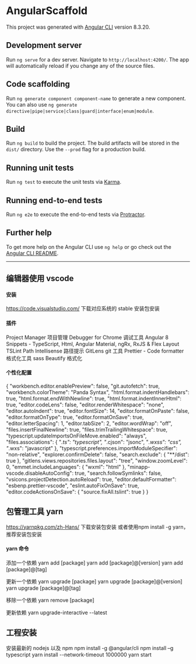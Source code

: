 # AngularScaffold

This project was generated with [Angular CLI](https://github.com/angular/angular-cli) version 8.3.20.

## Development server

Run `ng serve` for a dev server. Navigate to `http://localhost:4200/`. The app will automatically reload if you change any of the source files.

## Code scaffolding

Run `ng generate component component-name` to generate a new component. You can also use `ng generate directive|pipe|service|class|guard|interface|enum|module`.

## Build

Run `ng build` to build the project. The build artifacts will be stored in the `dist/` directory. Use the `--prod` flag for a production build.

## Running unit tests

Run `ng test` to execute the unit tests via [Karma](https://karma-runner.github.io).

## Running end-to-end tests

Run `ng e2e` to execute the end-to-end tests via [Protractor](http://www.protractortest.org/).

## Further help

To get more help on the Angular CLI use `ng help` or go check out the [Angular CLI README](https://github.com/angular/angular-cli/blob/master/README.md).


------------------------------------

## 编辑器使用 vscode

#### 安装
https://code.visualstudio.com/ 下载对应系统的 stable 安装包安装

#### 插件

Project Manager 项目管理
Debugger for Chrome 调试工具
Angular 8 Snippets - TypeScript, Html, Angular Material, ngRx, RxJS & Flex Layout
TSLint
Path Intellisense 路径提示
GitLens git 工具
Prettier - Code formatter 格式化工具
sass
Beautify 格式化


#### 个性化配置
{
  "workbench.editor.enablePreview": false,
  "git.autofetch": true,
  "workbench.colorTheme": "Panda Syntax",
  "html.format.indentHandlebars": true,
  "html.format.endWithNewline": true,
  "html.format.indentInnerHtml": true,
  "editor.codeLens": false,
  "editor.renderWhitespace": "none",
  "editor.autoIndent": true,
  "editor.fontSize": 14,
  "editor.formatOnPaste": false,
  "editor.formatOnType": true,
  "editor.formatOnSave": true,
  "editor.letterSpacing": 1,
  "editor.tabSize": 2,
  "editor.wordWrap": "off",
  "files.insertFinalNewline": true,
  "files.trimTrailingWhitespace": true,
  "typescript.updateImportsOnFileMove.enabled": "always",
  "files.associations": {
    "*.ts": "typescript",
    "*.cjson": "jsonc",
    "*.wxss": "css",
    "*.wxs": "javascript"
  },
  "typescript.preferences.importModuleSpecifier": "non-relative",
  "explorer.confirmDelete": false,
  "search.exclude": {
    "**/dist": true
  },
  "gitlens.views.repositories.files.layout": "tree",
  "window.zoomLevel": 0,
  "emmet.includeLanguages": {
    "wxml": "html"
  },
  "minapp-vscode.disableAutoConfig": true,
  "search.followSymlinks": false,
  "vsicons.projectDetection.autoReload": true,
  "editor.defaultFormatter": "esbenp.prettier-vscode",
  "eslint.autoFixOnSave": true,
  "editor.codeActionsOnSave": {
    "source.fixAll.tslint": true
  }
}

## 包管理工具 yarn
https://yarnpkg.com/zh-Hans/ 下载安装包安装
或者使用npm install -g yarn，推荐安装包安装

#### yarn 命令


添加一个依赖
yarn add [package]
yarn add [package]@[version]
yarn add [package]@[tag]


更新一个依赖
yarn upgrade [package]
yarn upgrade [package]@[version]
yarn upgrade [package]@[tag]


移除一个依赖
yarn remove [package]


更新依赖
yarn upgrade-interactive --latest



## 工程安装

安装最新的 nodejs 以及 npm
npm install -g @angular/cli
npm install –g typescript
yarn install --network-timeout 1000000
yarn start
